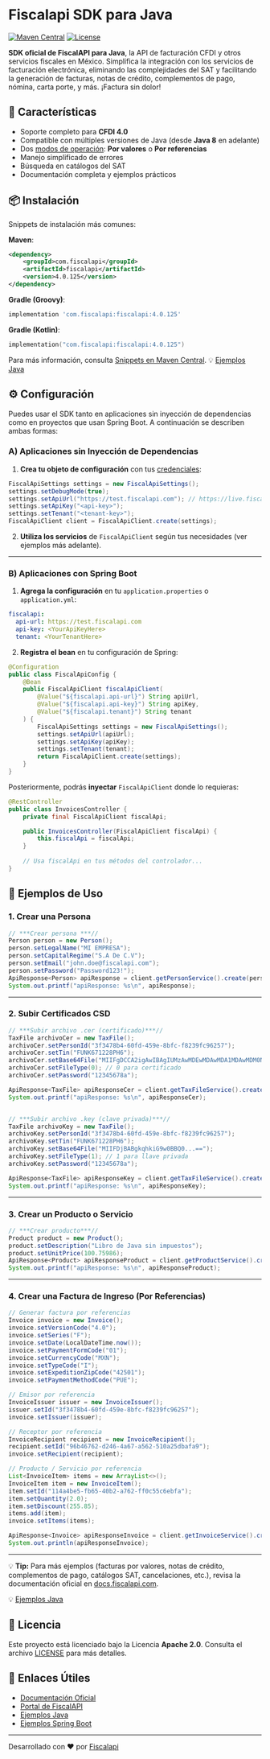 # Fiscalapi SDK para Java

[![Maven Central](https://img.shields.io/maven-central/v/com.fiscalapi/fiscalapi)](https://search.maven.org/artifact/com.fiscalapi/fiscalapi)
[![License](https://img.shields.io/github/license/FiscalAPI/fiscalapi-java)](https://github.com/FiscalAPI/fiscalapi-java/blob/main/LICENSE)

**SDK oficial de FiscalAPI para Java**, la API de facturación CFDI y otros servicios fiscales en México. Simplifica la integración con los servicios de facturación electrónica, eliminando las complejidades del SAT y facilitando la generación de facturas, notas de crédito, complementos de pago, nómina, carta porte, y más. ¡Factura sin dolor!

## 🚀 Características

- Soporte completo para **CFDI 4.0**
- Compatible con múltiples versiones de Java (desde **Java 8** en adelante)
- Dos [modos de operación](https://docs.fiscalapi.com/modes-of-operation): **Por valores** o **Por referencias**
- Manejo simplificado de errores
- Búsqueda en catálogos del SAT
- Documentación completa y ejemplos prácticos

## 📦 Instalación

Snippets de instalación más comunes:

**Maven**:
```xml
<dependency>
    <groupId>com.fiscalapi</groupId>
    <artifactId>fiscalapi</artifactId>
    <version>4.0.125</version>
</dependency>
```

**Gradle (Groovy)**:
```groovy
implementation 'com.fiscalapi:fiscalapi:4.0.125'
```

**Gradle (Kotlin)**:
```kotlin
implementation("com.fiscalapi:fiscalapi:4.0.125")
```

Para más información, consulta [Snippets en Maven Central](https://central.sonatype.com/artifact/com.fiscalapi/fiscalapi).
💡 [Ejemplos Java](https://github.com/FiscalAPI/fiscalapi-java/blob/main/src/main/java/com/fiscalapi/Examples.java)
## ⚙️ Configuración

Puedes usar el SDK tanto en aplicaciones sin inyección de dependencias como en proyectos que usan Spring Boot. A continuación se describen ambas formas:

### A) Aplicaciones sin Inyección de Dependencias

1. **Crea tu objeto de configuración** con tus [credenciales](https://docs.fiscalapi.com/credentials-info): 
```java
FiscalApiSettings settings = new FiscalApiSettings();
settings.setDebugMode(true);
settings.setApiUrl("https://test.fiscalapi.com"); // https://live.fiscalapi.com (producción) 
settings.setApiKey("<api-key>");
settings.setTenant("<tenant-key>");
FiscalApiClient client = FiscalApiClient.create(settings);
```

2. **Utiliza los servicios** de `FiscalApiClient` según tus necesidades (ver ejemplos más adelante).

---

### B) Aplicaciones con Spring Boot

1. **Agrega la configuración** en tu `application.properties` o `application.yml`:
```yaml
fiscalapi:
  api-url: https://test.fiscalapi.com
  api-key: <YourApiKeyHere>
  tenant: <YourTenantHere>
```

2. **Registra el bean** en tu configuración de Spring:
```java
@Configuration
public class FiscalApiConfig {
    @Bean
    public FiscalApiClient fiscalApiClient(
        @Value("${fiscalapi.api-url}") String apiUrl,
        @Value("${fiscalapi.api-key}") String apiKey,
        @Value("${fiscalapi.tenant}") String tenant
    ) {
        FiscalApiSettings settings = new FiscalApiSettings();
        settings.setApiUrl(apiUrl);
        settings.setApiKey(apiKey);
        settings.setTenant(tenant);
        return FiscalApiClient.create(settings);
    }
}
```

Posteriormente, podrás **inyectar** `FiscalApiClient` donde lo requieras:

```java
@RestController
public class InvoicesController {
    private final FiscalApiClient fiscalApi;

    public InvoicesController(FiscalApiClient fiscalApi) {
        this.fiscalApi = fiscalApi;
    }
    
    // Usa fiscalApi en tus métodos del controlador...
}
```

## 📝 Ejemplos de Uso

### 1. Crear una Persona

```java
// ***Crear persona ***//
Person person = new Person();
person.setLegalName("MI EMPRESA");
person.setCapitalRegime("S.A De C.V");
person.setEmail("john.doe@fiscalapi.com");
person.setPassword("Password123!");
ApiResponse<Person> apiResponse = client.getPersonService().create(person);
System.out.printf("apiResponse: %s\n", apiResponse);
```

---

### 2. Subir Certificados CSD

```java
// ***Subir archivo .cer (certificado)***//
TaxFile archivoCer = new TaxFile();
archivoCer.setPersonId("3f3478b4-60fd-459e-8bfc-f8239fc96257");
archivoCer.setTin("FUNK671228PH6");
archivoCer.setBase64File("MIIFgDCCA2igAwIBAgIUMzAwMDEwMDAwMDA1MDAwMDM0NDYwDQYJKoZIhvcNAQELBQAwggEr...");
archivoCer.setFileType(0); // 0 para certificado
archivoCer.setPassword("12345678a");

ApiResponse<TaxFile> apiResponseCer = client.getTaxFileService().create(archivoCer);
System.out.printf("apiResponse: %s\n", apiResponseCer);


// ***Subir archivo .key (clave privada)***//
TaxFile archivoKey = new TaxFile();
archivoKey.setPersonId("3f3478b4-60fd-459e-8bfc-f8239fc96257");
archivoKey.setTin("FUNK671228PH6");
archivoKey.setBase64File("MIIFDjBABgkqhkiG9w0BBQ0...==");
archivoKey.setFileType(1); // 1 para llave privada
archivoKey.setPassword("12345678a");

ApiResponse<TaxFile> apiResponseKey = client.getTaxFileService().create(archivoKey);
System.out.printf("apiResponse: %s\n", apiResponseKey);
```

---

### 3. Crear un Producto o Servicio

```java
// ***Crear producto***//
Product product = new Product();
product.setDescription("Libro de Java sin impuestos");
product.setUnitPrice(100.75986);
ApiResponse<Product> apiResponseProduct = client.getProductService().create(product);
System.out.printf("apiResponse: %s\n", apiResponseProduct);
```

---

### 4. Crear una Factura de Ingreso (Por Referencias)

```java
// Generar factura por referencias
Invoice invoice = new Invoice();
invoice.setVersionCode("4.0");
invoice.setSeries("F");
invoice.setDate(LocalDateTime.now());
invoice.setPaymentFormCode("01");
invoice.setCurrencyCode("MXN");
invoice.setTypeCode("I");
invoice.setExpeditionZipCode("42501");
invoice.setPaymentMethodCode("PUE");

// Emisor por referencia
InvoiceIssuer issuer = new InvoiceIssuer();
issuer.setId("3f3478b4-60fd-459e-8bfc-f8239fc96257");
invoice.setIssuer(issuer);

// Receptor por referencia
InvoiceRecipient recipient = new InvoiceRecipient();
recipient.setId("96b46762-d246-4a67-a562-510a25dbafa9");
invoice.setRecipient(recipient);

// Producto / Servicio por referencia
List<InvoiceItem> items = new ArrayList<>();
InvoiceItem item = new InvoiceItem();
item.setId("114a4be5-fb65-40b2-a762-ff0c55c6ebfa");
item.setQuantity(2.0);
item.setDiscount(255.85);
items.add(item);
invoice.setItems(items);

ApiResponse<Invoice> apiResponseInvoice = client.getInvoiceService().create(invoice);
System.out.println(apiResponseInvoice);
```

---

💡 **Tip:** Para más ejemplos (facturas por valores, notas de crédito, complementos de pago, catálogos SAT, cancelaciones, etc.), revisa la documentación oficial en [docs.fiscalapi.com](https://docs.fiscalapi.com).

💡 [Ejemplos Java](https://github.com/FiscalAPI/fiscalapi-java/blob/main/src/main/java/com/fiscalapi/Examples.java)

## 📄 Licencia

Este proyecto está licenciado bajo la Licencia **Apache 2.0**. Consulta el archivo [LICENSE](LICENSE) para más detalles.

## 🔗 Enlaces Útiles

- [Documentación Oficial](https://docs.fiscalapi.com)
- [Portal de FiscalAPI](https://fiscalapi.com)
- [Ejemplos Java](https://github.com/FiscalAPI/fiscalapi-samples-spring/blob/main/src/main/java/com/fiscalapi/samples/spring/AllSamples.java)
- [Ejemplos Spring Boot](https://github.com/FiscalAPI/fiscalapi-samples-spring)

---

Desarrollado con ❤️ por [Fiscalapi](https://www.fiscalapi.com)
